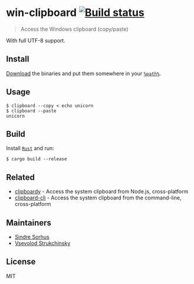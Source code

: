 # win-clipboard [![Build status](https://ci.appveyor.com/api/projects/status/nn44e1xj3k5erunm/branch/master?svg=true)](https://ci.appveyor.com/project/sindresorhus/win-clipboard/branch/master)

> Access the Windows clipboard (copy/paste)

With full UTF-8 support.


## Install

[Download](https://github.com/sindresorhus/win-clipboard/releases/latest) the binaries and put them somewhere in your [`%path%`](http://stackoverflow.com/a/28778358/64949).


## Usage

```
$ clipboard --copy < echo unicorn
$ clipboard --paste
unicorn
```


## Build

Install [`Rust`](https://rustup.rs) and run:

```
$ cargo build --release
```


## Related

- [clipboardy](https://github.com/sindresorhus/clipboardy) - Access the system clipboard from Node.js, cross-platform
- [clipboard-cli](https://github.com/sindresorhus/clipboard-cli) - Access the system clipboard from the command-line, cross-platform


## Maintainers

- [Sindre Sorhus](https://github.com/sindresorhus)
- [Vsevolod Strukchinsky](https://github.com/floatdrop)


## License

MIT
